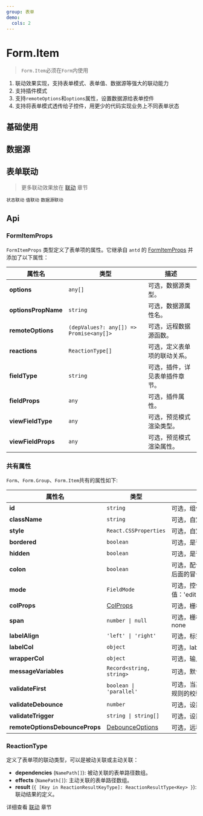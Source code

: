 ```yaml
---
group: 表单
demo:
  cols: 2
---
```


# Form.Item

> `Form.Item`必须在`Form`内使用

1. 联动效果实现，支持表单模式、表单值、数据源等强大的联动能力
2. 支持插件模式
3. 支持`remoteOptions`和`options`属性，设置数据源给表单控件
4. 支持将表单模式透传给子控件，用更少的代码实现业务上不同表单状态

## 基础使用

<code src="./item-base.tsx" ></code>

## 数据源

<code src="./item-remoteOptions.tsx" ></code>

## 表单联动

> 更多联动效果放在 [联动](www.baidu.com) 章节

<code src="./item-reactions-mode.tsx" >状态联动</code>
<code src="./item-reactions-value.tsx" >值联动</code>
<code src="./item-reactions-options.tsx" >数据源联动</code>

## Api

### FormItemProps

`FormItemProps` 类型定义了表单项的属性。它继承自 `antd` 的 [FormItemProps](https://4x.ant.design/components/form-cn/#Form.Item) 并添加了以下属性：

| 属性名              | 类型                                    | 描述                           |
| ------------------- | --------------------------------------- | ------------------------------ |
| **options**         | `any[]`                                 | 可选，数据源类型。             |
| **optionsPropName** | `string`                                | 可选，数据源属性名。           |
| **remoteOptions**   | `(depValues?: any[]) => Promise<any[]>` | 可选，远程数据源函数。         |
| **reactions**       | `ReactionType[]`                        | 可选，定义表单项的联动关系。   |
| **fieldType**       | `string`                                | 可选，插件，详见表单插件章节。 |
| **fieldProps**      | `any`                                   | 可选，插件属性。               |
| **viewFieldType**   | `any`                                   | 可选，预览模式渲染类型。       |
| **viewFieldProps**  | `any`                                   | 可选，预览模式渲染属性。       |

### 共有属性

`Form`、`Form.Group`、`Form.Item`共有的属性如下:

| 属性名                         | 类型                                                                        | 描述                                                                 |
| ------------------------------ | --------------------------------------------------------------------------- | -------------------------------------------------------------------- |
| **id**                         | `string`                                                                    | 可选，组件的唯一标识符                                               |
| **className**                  | `string`                                                                    | 可选，自定义 CSS 类名                                                |
| **style**                      | `React.CSSProperties`                                                       | 可选，自定义内联样式                                                 |
| **bordered**                   | `boolean`                                                                   | 可选，是否显示边框                                                   |
| **hidden**                     | `boolean`                                                                   | 可选，是否隐藏字段（依然会收集和校验字段）                           |
| **colon**                      | `boolean`                                                                   | 可选，配合 label 属性使用，表示是否显示 label 后面的冒号             |
| **mode**                       | `FieldMode`                                                                 | 可选，控件状态，可选值：'edit'、'view'、'disabled'、'hidden'、'none' |
| **colProps**                   | [ColProps](https://4x.ant.design/components/grid-cn/#Col)                   | 可选，栅格配置属性                                                   |
| **span**                       | `number \| null`                                                            | 可选，栅格占位格数，为 0 时相当于 display: none                      |
| **labelAlign**                 | `'left' \| 'right'`                                                         | 可选，标签文本对齐方式                                               |
| **labelCol**                   | `object`                                                                    | 可选，label 标签布局，同 `<Col>` 组件                                |
| **wrapperCol**                 | `object`                                                                    | 可选，输入控件布局样式，用法同 labelCol                              |
| **messageVariables**           | `Record<string, string>`                                                    | 可选，默认验证字段的信息                                             |
| **validateFirst**              | `boolean \| 'parallel'`                                                     | 可选，当某一规则校验不通过时，是否停止剩下的规则的校验               |
| **validateDebounce**           | `number`                                                                    | 可选，设置防抖，延迟毫秒数后进行校验                                 |
| **validateTrigger**            | `string \| string[]`                                                        | 可选，设置字段校验的时机                                             |
| **remoteOptionsDebounceProps** | [DebounceOptions](https://ahooks.js.org/hooks/use-debounce-effect/#options) | 可选，远程数据源防抖配置，默认 400 毫秒。                            |

### ReactionType

定义了表单项的联动类型，可以是被动关联或主动关联：

- **dependencies** (`NamePath[]`): 被动关联的表单路径数组。
- **effects** (`NamePath[]`): 主动关联的表单路径数组。
- **result** (`{ [Key in ReactionResultKeyType]: ReactionResultType<Key> }`): 联动结果的定义。

详细查看 [联动](/form/reactions#reactions-联动) 章节
